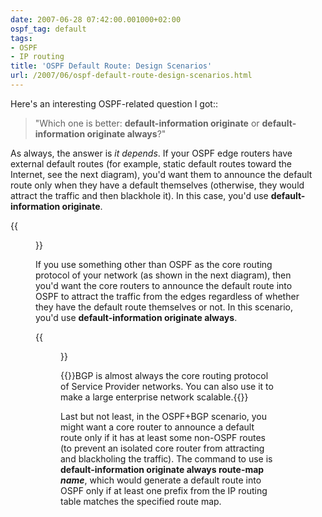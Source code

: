 ```yaml
---
date: 2007-06-28 07:42:00.001000+02:00
ospf_tag: default
tags:
- OSPF
- IP routing
title: 'OSPF Default Route: Design Scenarios'
url: /2007/06/ospf-default-route-design-scenarios.html
---
```

Here's an interesting OSPF-related question I got::

> "Which one is better: **default-information originate** or **default-information originate always**?"

As always, the answer is *it depends*. If your OSPF edge routers have external default routes (for example, static default routes toward the Internet, see the next diagram), you\'d want them to announce the default route only when they have a default themselves (otherwise, they would attract the traffic and then blackhole it). In this case, you'd use **default-information originate**.
<!--more-->
{{<figure src="/2007/06/OSPF_A.jpg">}}

If you use something other than OSPF as the core routing protocol of your network (as shown in the next diagram), then you'd want the core routers to announce the default route into OSPF to attract the traffic from the edges regardless of whether they have the default route themselves or not. In this scenario, you'd use **default-information originate always**.

{{<figure src="OSPF_B.jpg">}}

{{<note>}}BGP is almost always the core routing protocol of Service Provider networks. You can also use it to make a large enterprise network scalable.{{</note>}}

Last but not least, in the OSPF+BGP scenario, you might want a core router to announce a default route only if it has at least some non-OSPF routes (to prevent an isolated core router from attracting and blackholing the traffic). The command to use is **default-information originate always route-map *name***, which would generate a default route into OSPF only if at least one prefix from the IP routing table matches the specified route map.
